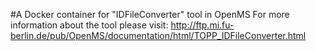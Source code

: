 #A Docker container for "IDFileConverter" tool in OpenMS
For more information about the tool please visit:
http://ftp.mi.fu-berlin.de/pub/OpenMS/documentation/html/TOPP_IDFileConverter.html
